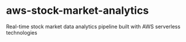 # aws-stock-market-analytics
Real-time stock market data analytics pipeline built with AWS serverless technologies
